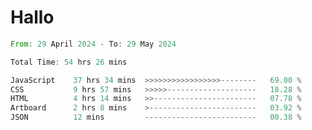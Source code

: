 # Hallo
<!--START_SECTION:waka-->

```rust
From: 29 April 2024 - To: 29 May 2024

Total Time: 54 hrs 26 mins

JavaScript    37 hrs 34 mins  >>>>>>>>>>>>>>>>>--------   69.00 %
CSS           9 hrs 57 mins   >>>>>--------------------   18.28 %
HTML          4 hrs 14 mins   >>-----------------------   07.78 %
Artboard      2 hrs 8 mins    >------------------------   03.92 %
JSON          12 mins         -------------------------   00.38 %
```

<!--END_SECTION:waka-->
